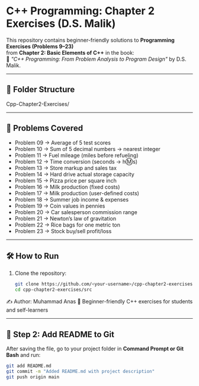 # C++ Programming: Chapter 2 Exercises (D.S. Malik)

This repository contains beginner-friendly solutions to **Programming Exercises (Problems 9–23)**  
from **Chapter 2: Basic Elements of C++** in the book:  
📘 *"C++ Programming: From Problem Analysis to Program Design"* by D.S. Malik.

---

## 📂 Folder Structure
Cpp-Chapter2-Exercises/


---

## 🚀 Problems Covered
- Problem 09 → Average of 5 test scores  
- Problem 10 → Sum of 5 decimal numbers → nearest integer  
- Problem 11 → Fuel mileage (miles before refueling)  
- Problem 12 → Time conversion (seconds → h:m:s)  
- Problem 13 → Store markup and sales tax  
- Problem 14 → Hard drive actual storage capacity  
- Problem 15 → Pizza price per square inch  
- Problem 16 → Milk production (fixed costs)  
- Problem 17 → Milk production (user-defined costs)  
- Problem 18 → Summer job income & expenses  
- Problem 19 → Coin values in pennies  
- Problem 20 → Car salesperson commission range  
- Problem 21 → Newton’s law of gravitation  
- Problem 22 → Rice bags for one metric ton  
- Problem 23 → Stock buy/sell profit/loss  

---

## 🛠️ How to Run
1. Clone the repository:
   ```bash
   git clone https://github.com/<your-username>/cpp-chapter2-exercises.git
   cd cpp-chapter2-exercises/src


✍️ Author: Muhammad Anas
📌 Beginner-friendly C++ exercises for students and self-learners

---

## 🔹 Step 2: Add README to Git
After saving the file, go to your project folder in **Command Prompt or Git Bash** and run:

```bash
git add README.md
git commit -m "Added README.md with project description"
git push origin main
